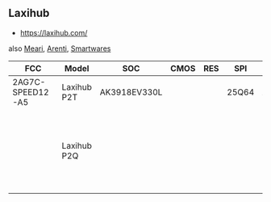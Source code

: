 Laxihub
-------
- https://laxihub.com/

also [Meari](meari.md), [Arenti](arenti.md), [Smartwares](smartwares.md)

| FCC              | Model       | SOC          | CMOS | RES | SPI   | WIFI     | Link                                                                                                                                                                                                                      |
|------------------|-------------|--------------|------|-----|-------|----------|---------------------------------------------------------------------------------------------------------------------------------------------------------------------------------------------------------------------------|
| 2AG7C-SPEED12-A5 | Laxihub P2T | AK3918EV330L |      |     | 25Q64 | ATBM6032 |                                                                                                                                                                                                                           |     
|                  | Laxihub P2Q |              |      |     |       |          | https://laxihub.com/products/arenti-5ghz-wifi-security-camera-indoor-4mp-plug-in-pet-dog-camera-with-phone-app-baby-home-cam-2-4g-5g-dual-band-ai-motion-detection-auto-tracking-2-way-talk-night-vision-works-with-alexa |     

